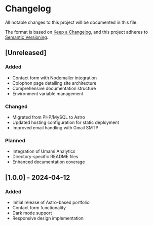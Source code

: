 # Changelog

All notable changes to this project will be documented in this file.

The format is based on [Keep a Changelog](https://keepachangelog.com/en/1.0.0/),
and this project adheres to [Semantic Versioning](https://semver.org/spec/v2.0.0.html).

## [Unreleased]

### Added
- Contact form with Nodemailer integration
- Colophon page detailing site architecture
- Comprehensive documentation structure
- Environment variable management

### Changed
- Migrated from PHP/MySQL to Astro
- Updated hosting configuration for static deployment
- Improved email handling with Gmail SMTP

### Planned
- Integration of Umami Analytics
- Directory-specific README files
- Enhanced documentation coverage

## [1.0.0] - 2024-04-12

### Added
- Initial release of Astro-based portfolio
- Contact form functionality
- Dark mode support
- Responsive design implementation 
